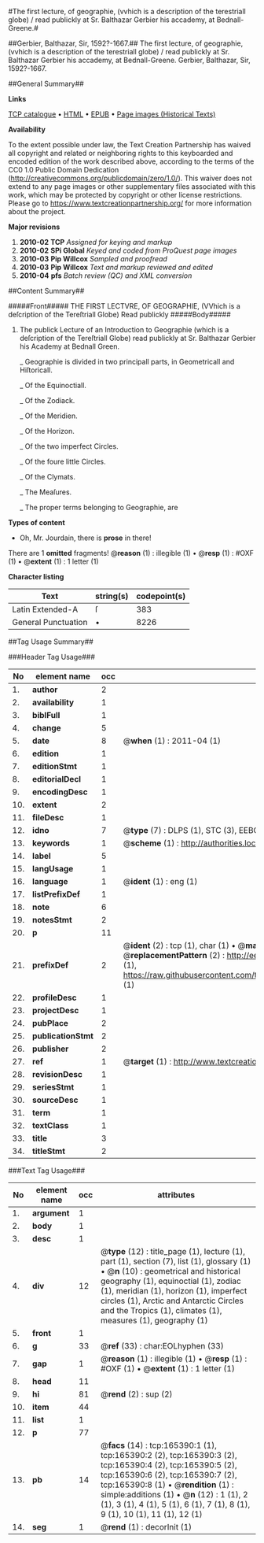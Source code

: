 #The first lecture, of geographie, (vvhich is a description of the terestriall globe) / read publickly at Sr. Balthazar Gerbier his accademy, at Bednall-Greene.#

##Gerbier, Balthazar, Sir, 1592?-1667.##
The first lecture, of geographie, (vvhich is a description of the terestriall globe) / read publickly at Sr. Balthazar Gerbier his accademy, at Bednall-Greene.
Gerbier, Balthazar, Sir, 1592?-1667.

##General Summary##

**Links**

[TCP catalogue](http://www.ota.ox.ac.uk/tcp/)  • 
[HTML](http://tei.it.ox.ac.uk/tcp/Texts-HTML/free/A85/A85920.html)  • 
[EPUB](http://tei.it.ox.ac.uk/tcp/Texts-EPUB/free/A85/A85920.epub) • 
[Page images (Historical Texts)](https://historicaltexts.jisc.ac.uk/eebo-99865375e)

**Availability**

To the extent possible under law, the Text Creation Partnership has waived all copyright and related or neighboring rights to this keyboarded and encoded edition of the work described above, according to the terms of the CC0 1.0 Public Domain Dedication (http://creativecommons.org/publicdomain/zero/1.0/). This waiver does not extend to any page images or other supplementary files associated with this work, which may be protected by copyright or other license restrictions. Please go to https://www.textcreationpartnership.org/ for more information about the project.

**Major revisions**

1. __2010-02__ __TCP__ *Assigned for keying and markup*
1. __2010-02__ __SPi Global__ *Keyed and coded from ProQuest page images*
1. __2010-03__ __Pip Willcox__ *Sampled and proofread*
1. __2010-03__ __Pip Willcox__ *Text and markup reviewed and edited*
1. __2010-04__ __pfs__ *Batch review (QC) and XML conversion*

##Content Summary##

#####Front#####
THE FIRST LECTVRE, OF GEOGRAPHIE, (VVhich is a deſcription of the Tereſtriall Globe) Read publickly 
#####Body#####

1. The publick Lecture of an Introduction to Geographie (which is a deſcription of the Tereſtriall Globe) read publickly at Sr. Balthazar Gerbier his Academy at Bednall Green.

    _ Geographie is divided in two principall parts, in Geometricall and Hiſtoricall.

    _ Of the Equinoctiall.

    _ Of the Zodiack.

    _ Of the Meridien.

    _ Of the Horizon.

    _ Of the two imperfect Circles.

    _ Of the foure little Circles.

    _ Of the Clymats.

    _ The Meaſures.

    _ The proper terms belonging to Geographie, are

**Types of content**

  * Oh, Mr. Jourdain, there is **prose** in there!

There are 1 **omitted** fragments! 
 @__reason__ (1) : illegible (1)  •  @__resp__ (1) : #OXF (1)  •  @__extent__ (1) : 1 letter (1)

**Character listing**


|Text|string(s)|codepoint(s)|
|---|---|---|
|Latin Extended-A|ſ|383|
|General Punctuation|•|8226|

##Tag Usage Summary##

###Header Tag Usage###

|No|element name|occ|attributes|
|---|---|---|---|
|1.|__author__|2||
|2.|__availability__|1||
|3.|__biblFull__|1||
|4.|__change__|5||
|5.|__date__|8| @__when__ (1) : 2011-04 (1)|
|6.|__edition__|1||
|7.|__editionStmt__|1||
|8.|__editorialDecl__|1||
|9.|__encodingDesc__|1||
|10.|__extent__|2||
|11.|__fileDesc__|1||
|12.|__idno__|7| @__type__ (7) : DLPS (1), STC (3), EEBO-CITATION (1), PROQUEST (1), VID (1)|
|13.|__keywords__|1| @__scheme__ (1) : http://authorities.loc.gov/ (1)|
|14.|__label__|5||
|15.|__langUsage__|1||
|16.|__language__|1| @__ident__ (1) : eng (1)|
|17.|__listPrefixDef__|1||
|18.|__note__|6||
|19.|__notesStmt__|2||
|20.|__p__|11||
|21.|__prefixDef__|2| @__ident__ (2) : tcp (1), char (1)  •  @__matchPattern__ (2) : ([0-9\-]+):([0-9IVX]+) (1), (.+) (1)  •  @__replacementPattern__ (2) : http://eebo.chadwyck.com/downloadtiff?vid=$1&page=$2 (1), https://raw.githubusercontent.com/textcreationpartnership/Texts/master/tcpchars.xml#$1 (1)|
|22.|__profileDesc__|1||
|23.|__projectDesc__|1||
|24.|__pubPlace__|2||
|25.|__publicationStmt__|2||
|26.|__publisher__|2||
|27.|__ref__|1| @__target__ (1) : http://www.textcreationpartnership.org/docs/. (1)|
|28.|__revisionDesc__|1||
|29.|__seriesStmt__|1||
|30.|__sourceDesc__|1||
|31.|__term__|1||
|32.|__textClass__|1||
|33.|__title__|3||
|34.|__titleStmt__|2||


###Text Tag Usage###

|No|element name|occ|attributes|
|---|---|---|---|
|1.|__argument__|1||
|2.|__body__|1||
|3.|__desc__|1||
|4.|__div__|12| @__type__ (12) : title_page (1), lecture (1), part (1), section (7), list (1), glossary (1)  •  @__n__ (10) : geometrical and historical geography (1), equinoctial (1), zodiac (1), meridian (1), horizon (1), imperfect circles (1), Arctic and Antarctic Circles and the Tropics (1), climates (1), measures (1), geography (1)|
|5.|__front__|1||
|6.|__g__|33| @__ref__ (33) : char:EOLhyphen (33)|
|7.|__gap__|1| @__reason__ (1) : illegible (1)  •  @__resp__ (1) : #OXF (1)  •  @__extent__ (1) : 1 letter (1)|
|8.|__head__|11||
|9.|__hi__|81| @__rend__ (2) : sup (2)|
|10.|__item__|44||
|11.|__list__|1||
|12.|__p__|77||
|13.|__pb__|14| @__facs__ (14) : tcp:165390:1 (1), tcp:165390:2 (2), tcp:165390:3 (2), tcp:165390:4 (2), tcp:165390:5 (2), tcp:165390:6 (2), tcp:165390:7 (2), tcp:165390:8 (1)  •  @__rendition__ (1) : simple:additions (1)  •  @__n__ (12) : 1 (1), 2 (1), 3 (1), 4 (1), 5 (1), 6 (1), 7 (1), 8 (1), 9 (1), 10 (1), 11 (1), 12 (1)|
|14.|__seg__|1| @__rend__ (1) : decorInit (1)|
